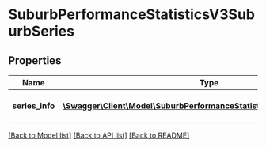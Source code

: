# SuburbPerformanceStatisticsV3SuburbSeries

## Properties
Name | Type | Description | Notes
------------ | ------------- | ------------- | -------------
**series_info** | [**\Swagger\Client\Model\SuburbPerformanceStatisticsV3SuburbSeriesInfo[]**](SuburbPerformanceStatisticsV3SuburbSeriesInfo.md) | Gets or Sets SeriesInfo | [optional] 

[[Back to Model list]](../../README.md#documentation-for-models) [[Back to API list]](../../README.md#documentation-for-api-endpoints) [[Back to README]](../../README.md)

